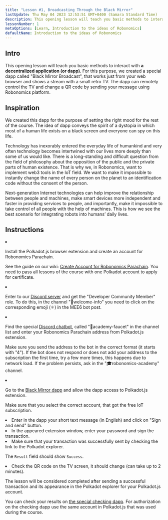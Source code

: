 ```yaml
---
title: "Lesson #1, Broadcasting Through the Black Mirror"
lastUpdate: Thu May 04 2023 12:53:51 GMT+0400 (Samara Standard Time)
description: This opening lesson will teach you basic methods to interact with a decentralized application (or dapp).
lessonNumber: 1
metaOptions: [Learn, Introduction to the ideas of Robonomics]
defaultName: Introduction to the ideas of Robonomics
---
```


## Intro

This opening lesson will teach you basic methods to interact with **a decentralized application (or dapp)**. For this purpose, we created a special dapp called "Black Mirror Broadcast", that works just from your web browser and shows a stream with a small retro TV. The dapp can remotely control the TV and change a QR code by sending your message using Robonomics platform.

## Inspiration

We created this dapp for the purpose of setting the right mood for the rest of the course. The idea of dapp conveys the spirit of a dystopia in which most of a human life exists on a black screen and everyone can spy on this life.

Technology has inexorably entered the everyday life of humankind and very often technology becomes intertwined with our lives more deeply than some of us would like. There is a long-standing and difficult question from the field of philosophy about the opposition of the public and the private parts of human existence. That is why we, in Robonomics, want to implement web3 tools in the IoT field. We want to make it impossible to instantly change the name of every person on the planet to an identification code without the consent of the person.

Next-generation Internet technologies can help improve the relationship between people and machines, make smart devices more independent and faster in providing services to people, and importantly, make it impossible to take control of all people with the help of machines. This is how we see the best scenario for integrating robots into humans’ daily lives.

## Instructions

<List type="numbers">

<li>

Install the Polkadot.js browser extension and create an account for Robonomics Parachain.

See the guide on our wiki: [Create Account for Robonomics Parachain](https://wiki.robonomics.network/docs/create-account-in-dapp/). You need to pass all lessons of the course with one Polkadot account to apply for certificate.

</li>

<li>

Enter to our [Discord server](https://discord.gg/xqDgG3EGm9) and get the "Developer Community Member" role. To do this, in the channel "👋welcome-info" you need to click on the corresponding emoji (⚛️) in the MEE6 bot post.

</li>

<li>

Find the special [Discord chatbot](https://discord.com/channels/803947358492557312/944186892038053899), called "🚰academy-faucet" in the channel list and enter your Robonomics Parachain address from Polkadot.js extension.

Make sure you send the address to the bot in the correct format (it starts with "4"). If the bot does not respond or does not add your address to the subscription the first time, try a few more times, this happens due to network load. If the problem persists, ask in the "🎓robonomics-academy" channel.

</li>

<li>

Go to the [Black Mirror dapp](https://blackmirror.robonomics.academy) and allow the dapp access to Polkadot.js extension.

Make sure that you select the correct account, that got the free IoT subscription.

</li>

<li>
Enter in the dapp your short text message (in English) and click on "Sign and send" button. 
</li>

<li>
In the appeared extension window, enter your password and sign the transaction. 
</li>

<li>
Make sure that your transaction was successfully sent by checking the link to the Polkadot explorer.

The <code>Result</code> field should show <code>Success</code>.
</li>

<li>
Check the QR code on the TV screen, it should change (can take up to 2 minutes).
</li>
</List>

<Result>

The lesson will be considered completed after sending a successful transaction and its appearance in the Polkadot explorer for your Polkadot.js account.

You can check your results on [the special checking dapp](https://lk.robonomics.academy/). For authorization on the checking dapp use the same account in Polkadot.js that was used during the course.

</Result>
